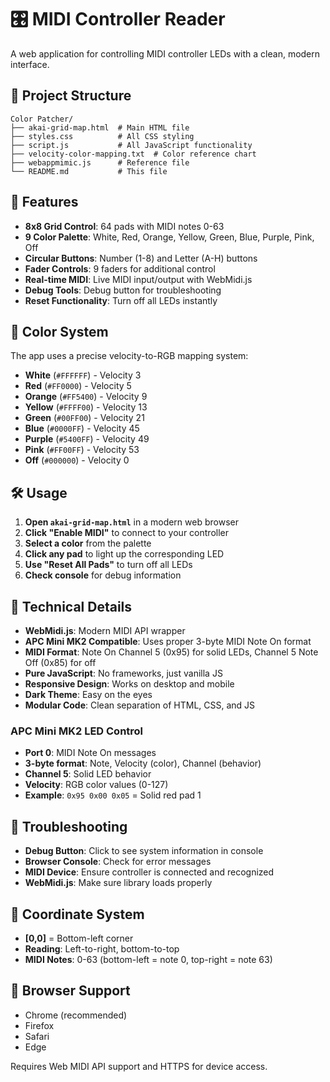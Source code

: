 # 🎛️ MIDI Controller Reader

A web application for controlling MIDI controller LEDs with a clean, modern interface.

## 📁 Project Structure

```
Color Patcher/
├── akai-grid-map.html  # Main HTML file
├── styles.css          # All CSS styling
├── script.js           # All JavaScript functionality
├── velocity-color-mapping.txt  # Color reference chart
├── webappmimic.js      # Reference file
└── README.md           # This file
```

## 🚀 Features

- **8x8 Grid Control**: 64 pads with MIDI notes 0-63
- **9 Color Palette**: White, Red, Orange, Yellow, Green, Blue, Purple, Pink, Off
- **Circular Buttons**: Number (1-8) and Letter (A-H) buttons
- **Fader Controls**: 9 faders for additional control
- **Real-time MIDI**: Live MIDI input/output with WebMidi.js
- **Debug Tools**: Debug button for troubleshooting
- **Reset Functionality**: Turn off all LEDs instantly

## 🎨 Color System

The app uses a precise velocity-to-RGB mapping system:

- **White** (`#FFFFFF`) - Velocity 3
- **Red** (`#FF0000`) - Velocity 5
- **Orange** (`#FF5400`) - Velocity 9
- **Yellow** (`#FFFF00`) - Velocity 13
- **Green** (`#00FF00`) - Velocity 21
- **Blue** (`#0000FF`) - Velocity 45
- **Purple** (`#5400FF`) - Velocity 49
- **Pink** (`#FF00FF`) - Velocity 53
- **Off** (`#000000`) - Velocity 0

## 🛠️ Usage

1. **Open `akai-grid-map.html`** in a modern web browser
2. **Click "Enable MIDI"** to connect to your controller
3. **Select a color** from the palette
4. **Click any pad** to light up the corresponding LED
5. **Use "Reset All Pads"** to turn off all LEDs
6. **Check console** for debug information

## 🔧 Technical Details

- **WebMidi.js**: Modern MIDI API wrapper
- **APC Mini MK2 Compatible**: Uses proper 3-byte MIDI Note On format
- **MIDI Format**: Note On Channel 5 (0x95) for solid LEDs, Channel 5 Note Off (0x85) for off
- **Pure JavaScript**: No frameworks, just vanilla JS
- **Responsive Design**: Works on desktop and mobile
- **Dark Theme**: Easy on the eyes
- **Modular Code**: Clean separation of HTML, CSS, and JS

### APC Mini MK2 LED Control
- **Port 0**: MIDI Note On messages
- **3-byte format**: Note, Velocity (color), Channel (behavior)
- **Channel 5**: Solid LED behavior
- **Velocity**: RGB color values (0-127)
- **Example**: `0x95 0x00 0x05` = Solid red pad 1

## 🐛 Troubleshooting

- **Debug Button**: Click to see system information in console
- **Browser Console**: Check for error messages
- **MIDI Device**: Ensure controller is connected and recognized
- **WebMidi.js**: Make sure library loads properly

## 📝 Coordinate System

- **[0,0]** = Bottom-left corner
- **Reading**: Left-to-right, bottom-to-top
- **MIDI Notes**: 0-63 (bottom-left = note 0, top-right = note 63)

## 🎯 Browser Support

- Chrome (recommended)
- Firefox
- Safari
- Edge

Requires Web MIDI API support and HTTPS for device access.
